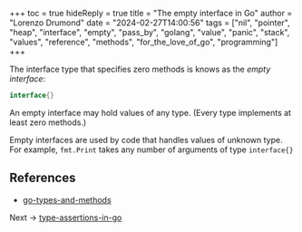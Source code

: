 +++
toc = true
hideReply = true
title = "The empty interface in Go"
author = "Lorenzo Drumond"
date = "2024-02-27T14:00:56"
tags = ["nil",  "pointer",  "heap",  "interface",  "empty",  "pass_by",  "golang",  "value",  "panic",  "stack",  "values",  "reference",  "methods",  "for_the_love_of_go",  "programming"]
+++


The interface type that specifies zero methods is knows as the _empty interface_:
```go
interface{}
```

An empty interface may hold values of any type. (Every type implements at least zero methods.)

Empty interfaces are used by code that handles values of unknown type. For example, `fmt.Print` takes any number of arguments of type `interface{}`

## References
- [go-types-and-methods](/wiki/go-types-and-methods/)

Next -> [type-assertions-in-go](/wiki/type-assertions-in-go/)
